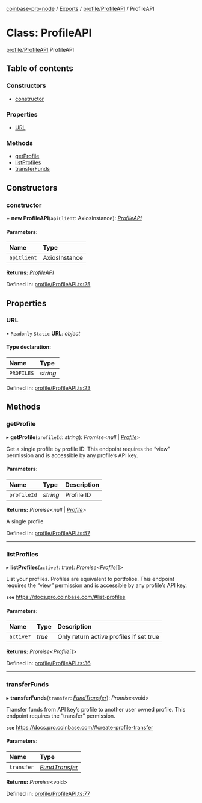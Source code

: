 [coinbase-pro-node](../README.md) / [Exports](../modules.md) / [profile/ProfileAPI](../modules/profile_profileapi.md) / ProfileAPI

# Class: ProfileAPI

[profile/ProfileAPI](../modules/profile_profileapi.md).ProfileAPI

## Table of contents

### Constructors

- [constructor](profile_profileapi.profileapi.md#constructor)

### Properties

- [URL](profile_profileapi.profileapi.md#url)

### Methods

- [getProfile](profile_profileapi.profileapi.md#getprofile)
- [listProfiles](profile_profileapi.profileapi.md#listprofiles)
- [transferFunds](profile_profileapi.profileapi.md#transferfunds)

## Constructors

### constructor

\+ **new ProfileAPI**(`apiClient`: AxiosInstance): [*ProfileAPI*](profile_profileapi.profileapi.md)

#### Parameters:

Name | Type |
:------ | :------ |
`apiClient` | AxiosInstance |

**Returns:** [*ProfileAPI*](profile_profileapi.profileapi.md)

Defined in: [profile/ProfileAPI.ts:25](https://github.com/bennycode/coinbase-pro-node/blob/e63aeae/src/profile/ProfileAPI.ts#L25)

## Properties

### URL

▪ `Readonly` `Static` **URL**: *object*

#### Type declaration:

Name | Type |
:------ | :------ |
`PROFILES` | *string* |

Defined in: [profile/ProfileAPI.ts:23](https://github.com/bennycode/coinbase-pro-node/blob/e63aeae/src/profile/ProfileAPI.ts#L23)

## Methods

### getProfile

▸ **getProfile**(`profileId`: *string*): *Promise*<*null* \| [*Profile*](../interfaces/profile_profileapi.profile.md)\>

Get a single profile by profile ID.
This endpoint requires the “view” permission and is accessible by any profile’s API key.

#### Parameters:

Name | Type | Description |
:------ | :------ | :------ |
`profileId` | *string* | Profile ID   |

**Returns:** *Promise*<*null* \| [*Profile*](../interfaces/profile_profileapi.profile.md)\>

A single profile

Defined in: [profile/ProfileAPI.ts:57](https://github.com/bennycode/coinbase-pro-node/blob/e63aeae/src/profile/ProfileAPI.ts#L57)

___

### listProfiles

▸ **listProfiles**(`active?`: *true*): *Promise*<[*Profile*](../interfaces/profile_profileapi.profile.md)[]\>

List your profiles. Profiles are equivalent to portfolios.
This endpoint requires the “view” permission and is accessible by any profile’s API key.

**`see`** https://docs.pro.coinbase.com/#list-profiles

#### Parameters:

Name | Type | Description |
:------ | :------ | :------ |
`active?` | *true* | Only return active profiles if set true   |

**Returns:** *Promise*<[*Profile*](../interfaces/profile_profileapi.profile.md)[]\>

Defined in: [profile/ProfileAPI.ts:36](https://github.com/bennycode/coinbase-pro-node/blob/e63aeae/src/profile/ProfileAPI.ts#L36)

___

### transferFunds

▸ **transferFunds**(`transfer`: [*FundTransfer*](../interfaces/profile_profileapi.fundtransfer.md)): *Promise*<void\>

Transfer funds from API key’s profile to another user owned profile.
This endpoint requires the “transfer” permission.

**`see`** https://docs.pro.coinbase.com/#create-profile-transfer

#### Parameters:

Name | Type |
:------ | :------ |
`transfer` | [*FundTransfer*](../interfaces/profile_profileapi.fundtransfer.md) |

**Returns:** *Promise*<void\>

Defined in: [profile/ProfileAPI.ts:77](https://github.com/bennycode/coinbase-pro-node/blob/e63aeae/src/profile/ProfileAPI.ts#L77)
